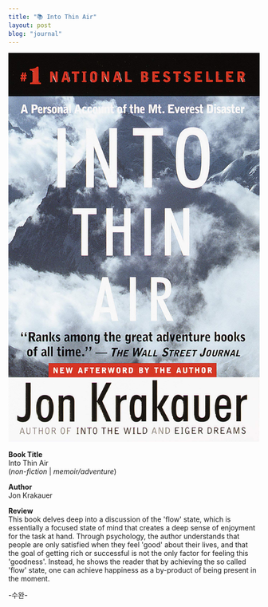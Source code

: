 ```yaml
---
title: "📚 Into Thin Air"
layout: post
blog: "journal"
---
```


![into](/assets/into.jpeg)

**Book Title**   
Into Thin Air      
(_non-fiction_ | _memoir/adventure_)

**Author**   
Jon Krakauer

**Review**   
This book delves deep into a discussion of the 'flow' state, which is essentially a focused state of mind that creates a deep sense of enjoyment for the task at hand. Through psychology, the author understands that people are only satisfied when they feel 'good' about their lives, and that the goal of getting rich or successful is not the only factor for feeling this 'goodness'. Instead, he shows the reader that by achieving the so called 'flow' state, one can achieve happiness as a by-product of being present in the moment. 




-수완-






